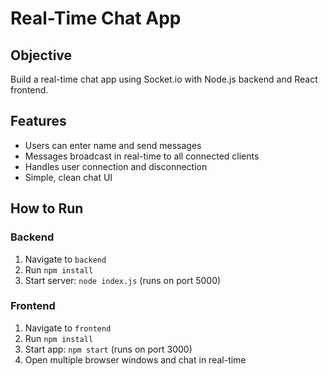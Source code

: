 # Real-Time Chat App

## Objective
Build a real-time chat app using Socket.io with Node.js backend and React frontend.

## Features
- Users can enter name and send messages
- Messages broadcast in real-time to all connected clients
- Handles user connection and disconnection
- Simple, clean chat UI

## How to Run

### Backend
1. Navigate to `backend`
2. Run `npm install`
3. Start server: `node index.js` (runs on port 5000)

### Frontend
1. Navigate to `frontend`
2. Run `npm install`
3. Start app: `npm start` (runs on port 3000)
4. Open multiple browser windows and chat in real-time
